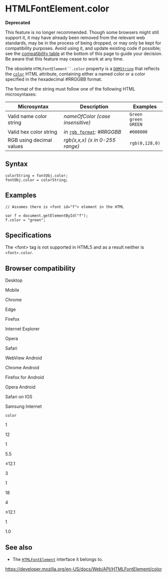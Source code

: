 HTMLFontElement.color
=====================

**Deprecated**

This feature is no longer recommended. Though some browsers might still support it, it may have already been removed from the relevant web standards, may be in the process of being dropped, or may only be kept for compatibility purposes. Avoid using it, and update existing code if possible; see the [compatibility table](#browser_compatibility) at the bottom of this page to guide your decision. Be aware that this feature may cease to work at any time.

The obsolete `HTMLFontElement``.color` property is a [`DOMString`](../domstring) that reflects the [`color`](https://developer.mozilla.org/en-US/docs/Web/HTML/Element/font#attr-color) HTML attribute, containing either a named color or a color specified in the hexadecimal \#RRGGBB format.

The format of the string must follow one of the following HTML microsyntaxes:

<table><thead><tr class="header"><th>Microsyntax</th><th>Description</th><th>Examples</th></tr></thead><tbody><tr class="odd"><td>Valid name color string</td><td><em>nameOfColor (case insensitive)</em></td><td><code>Green</code><br />
<code>green</code><br />
<code>GREEN</code></td></tr><tr class="even"><td>Valid hex color string</td><td><em>in</em> <a href="https://developer.mozilla.org/en-US/docs/Web/CSS/color_value#rgb"><code>rgb format</code></a><em>: #RRGGBB</em></td><td><code>#008000</code></td></tr><tr class="odd"><td>RGB using decimal values</td><td><em>rgb(x,x,x) (x in 0-255 range)</em></td><td><code>rgb(0,128,0)</code></td></tr></tbody></table>

Syntax
------

    colorString = fontObj.color;
    fontObj.color = colorString;

Examples
--------

    // Assumes there is <font id="f"> element in the HTML

    var f = document.getElementById("f");
    f.color = "green";

Specifications
--------------

The &lt;font&gt; tag is not supported in HTML5 and as a result neither is `<font>.color`.

Browser compatibility
---------------------

Desktop

Mobile

Chrome

Edge

Firefox

Internet Explorer

Opera

Safari

WebView Android

Chrome Android

Firefox for Android

Opera Android

Safari on IOS

Samsung Internet

`color`

1

12

1

5.5

≤12.1

3

1

18

4

≤12.1

1

1.0

See also
--------

-   The [`HTMLFontElement`](../htmlfontelement) interface it belongs to.

<a href="https://developer.mozilla.org/en-US/docs/Web/API/HTMLFontElement/color" class="_attribution-link">https://developer.mozilla.org/en-US/docs/Web/API/HTMLFontElement/color</a>
